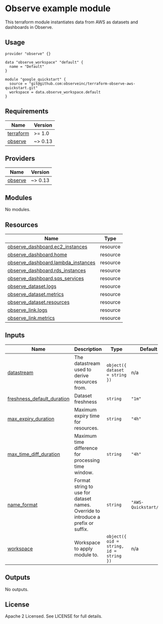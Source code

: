 # Observe example module

This terraform module instantiates data from AWS as
datasets and dashboards in Observe. 

## Usage

```hcl
provider "observe" {}

data "observe_workspace" "default" {
  name = "Default"
}

module "google_quickstart" {
  source = "git@github.com:observeinc/terraform-observe-aws-quickstart.git"
  workspace = data.observe_workspace.default
}
```


<!-- BEGINNING OF PRE-COMMIT-TERRAFORM DOCS HOOK -->
## Requirements

| Name | Version |
|------|---------|
| <a name="requirement_terraform"></a> [terraform](#requirement\_terraform) | >= 1.0 |
| <a name="requirement_observe"></a> [observe](#requirement\_observe) | ~> 0.13 |

## Providers

| Name | Version |
|------|---------|
| <a name="provider_observe"></a> [observe](#provider\_observe) | ~> 0.13 |

## Modules

No modules.

## Resources

| Name | Type |
|------|------|
| [observe_dashboard.ec2_instances](https://registry.terraform.io/providers/observeinc/observe/latest/docs/resources/dashboard) | resource |
| [observe_dashboard.home](https://registry.terraform.io/providers/observeinc/observe/latest/docs/resources/dashboard) | resource |
| [observe_dashboard.lambda_instances](https://registry.terraform.io/providers/observeinc/observe/latest/docs/resources/dashboard) | resource |
| [observe_dashboard.rds_instances](https://registry.terraform.io/providers/observeinc/observe/latest/docs/resources/dashboard) | resource |
| [observe_dashboard.sqs_services](https://registry.terraform.io/providers/observeinc/observe/latest/docs/resources/dashboard) | resource |
| [observe_dataset.logs](https://registry.terraform.io/providers/observeinc/observe/latest/docs/resources/dataset) | resource |
| [observe_dataset.metrics](https://registry.terraform.io/providers/observeinc/observe/latest/docs/resources/dataset) | resource |
| [observe_dataset.resources](https://registry.terraform.io/providers/observeinc/observe/latest/docs/resources/dataset) | resource |
| [observe_link.logs](https://registry.terraform.io/providers/observeinc/observe/latest/docs/resources/link) | resource |
| [observe_link.metrics](https://registry.terraform.io/providers/observeinc/observe/latest/docs/resources/link) | resource |

## Inputs

| Name | Description | Type | Default | Required |
|------|-------------|------|---------|:--------:|
| <a name="input_datastream"></a> [datastream](#input\_datastream) | The datastream used to derive resources from. | `object({ dataset = string })` | n/a | yes |
| <a name="input_freshness_default_duration"></a> [freshness\_default\_duration](#input\_freshness\_default\_duration) | Dataset freshness | `string` | `"1m"` | no |
| <a name="input_max_expiry_duration"></a> [max\_expiry\_duration](#input\_max\_expiry\_duration) | Maximum expiry time for resources. | `string` | `"4h"` | no |
| <a name="input_max_time_diff_duration"></a> [max\_time\_diff\_duration](#input\_max\_time\_diff\_duration) | Maximum time difference for processing time window. | `string` | `"4h"` | no |
| <a name="input_name_format"></a> [name\_format](#input\_name\_format) | Format string to use for dataset names. Override to introduce a prefix or suffix. | `string` | `"AWS-Quickstart/%s"` | no |
| <a name="input_workspace"></a> [workspace](#input\_workspace) | Workspace to apply module to. | `object({ oid = string, id = string })` | n/a | yes |

## Outputs

No outputs.
<!-- END OF PRE-COMMIT-TERRAFORM DOCS HOOK -->

## License

Apache 2 Licensed. See LICENSE for full details.
